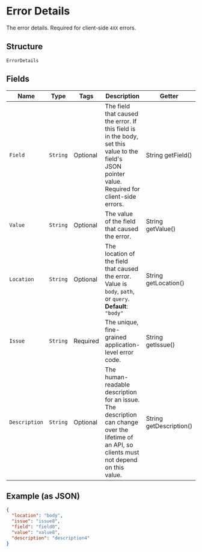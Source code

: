 
# Error Details

The error details. Required for client-side `4XX` errors.

## Structure

`ErrorDetails`

## Fields

| Name | Type | Tags | Description | Getter | Setter |
|  --- | --- | --- | --- | --- | --- |
| `Field` | `String` | Optional | The field that caused the error. If this field is in the body, set this value to the field's JSON pointer value. Required for client-side errors. | String getField() | setField(String field) |
| `Value` | `String` | Optional | The value of the field that caused the error. | String getValue() | setValue(String value) |
| `Location` | `String` | Optional | The location of the field that caused the error. Value is `body`, `path`, or `query`.<br>**Default**: `"body"` | String getLocation() | setLocation(String location) |
| `Issue` | `String` | Required | The unique, fine-grained application-level error code. | String getIssue() | setIssue(String issue) |
| `Description` | `String` | Optional | The human-readable description for an issue. The description can change over the lifetime of an API, so clients must not depend on this value. | String getDescription() | setDescription(String description) |

## Example (as JSON)

```json
{
  "location": "body",
  "issue": "issue8",
  "field": "field0",
  "value": "value8",
  "description": "description4"
}
```

